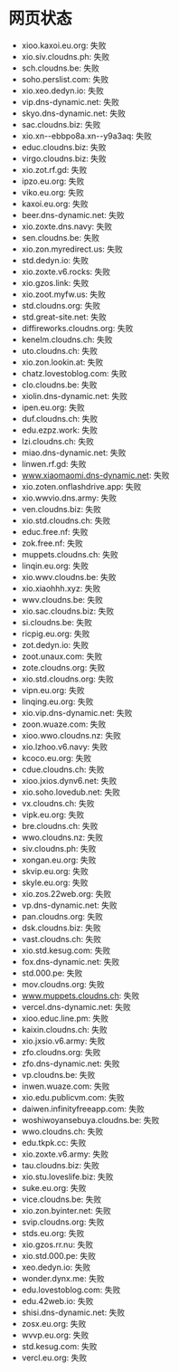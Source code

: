 # 网页状态
- xioo.kaxoi.eu.org: 失败
- xio.siv.cloudns.ph: 失败
- sch.cloudns.be: 失败
- soho.perslist.com: 失败
- xio.xeo.dedyn.io: 失败
- vip.dns-dynamic.net: 失败
- skyo.dns-dynamic.net: 失败
- sac.cloudns.biz: 失败
- xio.xn--ebbpo8a.xn--y9a3aq: 失败
- educ.cloudns.biz: 失败
- virgo.cloudns.biz: 失败
- xio.zot.rf.gd: 失败
- ipzo.eu.org: 失败
- viko.eu.org: 失败
- kaxoi.eu.org: 失败
- beer.dns-dynamic.net: 失败
- xio.zoxte.dns.navy: 失败
- sen.cloudns.be: 失败
- xio.zon.myredirect.us: 失败
- std.dedyn.io: 失败
- xio.zoxte.v6.rocks: 失败
- xio.gzos.link: 失败
- xio.zoot.myfw.us: 失败
- std.cloudns.org: 失败
- std.great-site.net: 失败
- diffireworks.cloudns.org: 失败
- kenelm.cloudns.ch: 失败
- uto.cloudns.ch: 失败
- xio.zon.lookin.at: 失败
- chatz.lovestoblog.com: 失败
- clo.cloudns.be: 失败
- xiolin.dns-dynamic.net: 失败
- ipen.eu.org: 失败
- duf.cloudns.ch: 失败
- edu.ezpz.work: 失败
- lzi.cloudns.ch: 失败
- miao.dns-dynamic.net: 失败
- linwen.rf.gd: 失败
- www.xiaomaomi.dns-dynamic.net: 失败
- xio.zoten.onflashdrive.app: 失败
- xio.wwvio.dns.army: 失败
- ven.cloudns.biz: 失败
- xio.std.cloudns.ch: 失败
- educ.free.nf: 失败
- zok.free.nf: 失败
- muppets.cloudns.ch: 失败
- linqin.eu.org: 失败
- xio.wwv.cloudns.be: 失败
- xio.xiaohhh.xyz: 失败
- wwv.cloudns.be: 失败
- xio.sac.cloudns.biz: 失败
- si.cloudns.be: 失败
- ricpig.eu.org: 失败
- zot.dedyn.io: 失败
- zoot.unaux.com: 失败
- zote.cloudns.org: 失败
- xio.std.cloudns.org: 失败
- vipn.eu.org: 失败
- linqing.eu.org: 失败
- xio.vip.dns-dynamic.net: 失败
- zoon.wuaze.com: 失败
- xioo.wwo.cloudns.nz: 失败
- xio.lzhoo.v6.navy: 失败
- kcoco.eu.org: 失败
- cdue.cloudns.ch: 失败
- xioo.jxios.dynv6.net: 失败
- xio.soho.lovedub.net: 失败
- vx.cloudns.ch: 失败
- vipk.eu.org: 失败
- bre.cloudns.ch: 失败
- wwo.cloudns.nz: 失败
- siv.cloudns.ph: 失败
- xongan.eu.org: 失败
- skvip.eu.org: 失败
- skyle.eu.org: 失败
- xio.zos.22web.org: 失败
- vp.dns-dynamic.net: 失败
- pan.cloudns.org: 失败
- dsk.cloudns.biz: 失败
- vast.cloudns.ch: 失败
- xio.std.kesug.com: 失败
- fox.dns-dynamic.net: 失败
- std.000.pe: 失败
- mov.cloudns.org: 失败
- www.muppets.cloudns.ch: 失败
- vercel.dns-dynamic.net: 失败
- xioo.educ.line.pm: 失败
- kaixin.cloudns.ch: 失败
- xio.jxsio.v6.army: 失败
- zfo.cloudns.org: 失败
- zfo.dns-dynamic.net: 失败
- vp.cloudns.be: 失败
- inwen.wuaze.com: 失败
- xio.edu.publicvm.com: 失败
- daiwen.infinityfreeapp.com: 失败
- woshiwoyansebuya.cloudns.be: 失败
- wwo.cloudns.ch: 失败
- edu.tkpk.cc: 失败
- xio.zoxte.v6.army: 失败
- tau.cloudns.biz: 失败
- xio.stu.loveslife.biz: 失败
- suke.eu.org: 失败
- vice.cloudns.be: 失败
- xio.zon.byinter.net: 失败
- svip.cloudns.org: 失败
- stds.eu.org: 失败
- xio.gzos.rr.nu: 失败
- xio.std.000.pe: 失败
- xeo.dedyn.io: 失败
- wonder.dynx.me: 失败
- edu.lovestoblog.com: 失败
- edu.42web.io: 失败
- shisi.dns-dynamic.net: 失败
- zosx.eu.org: 失败
- wvvp.eu.org: 失败
- std.kesug.com: 失败
- vercl.eu.org: 失败
